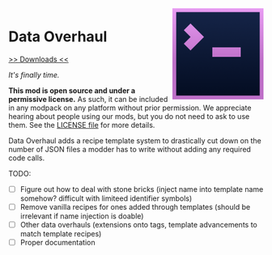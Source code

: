 <img src="icon.png" align="right" width="180px"/>

# Data Overhaul


[>> Downloads <<](https://github.com/Boundarybreaker/DataOverhaul/releases)

*It's finally time.*

**This mod is open source and under a permissive license.** As such, it can be included in any modpack on any platform without prior permission. We appreciate hearing about people using our mods, but you do not need to ask to use them. See the [LICENSE file](LICENSE.md) for more details.

Data Overhaul adds a recipe template system to drastically cut down on the number of JSON files a modder has to write without adding any required code calls.

TODO:
- [ ] Figure out how to deal with stone bricks (inject name into template name somehow? difficult with limiteed identifier symbols)
- [ ] Remove vanilla recipes for ones added through templates (should be irrelevant if name injection is doable)
- [ ] Other data overhauls (extensions onto tags, template advancements to match template recipes)
- [ ] Proper documentation